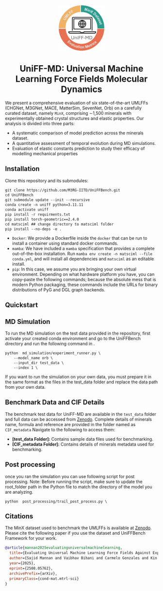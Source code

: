 <div align="center">
<p align="center">
  <img src="uniff.png" alt="My Project Logo" width="150">
</p>





</div>

<div style="text-align: center;">
    <h1>UniFF-MD: Universal Machine Learning Force Fields Molecular Dynamics</h1>
</div>

We present a comprehensive evaluation of six state-of-the-art UMLFFs (CHGNet, M3GNet,
MACE, MatterSim, SevenNet, Orb) on a carefully curated dataset, namely
`MinX`, comprising ∼1,500 minerals with experimentally obtained crystal
structures and elastic properties. Our analysis is divided into three parts: 
-  A systematic comparison of model prediction across the minerals dataset.
-  A quantitative assessment of temporal evolution during MD simulations.
-  Evaluation of elastic constants prediction to study their efficacy of modelling mechanical properties

## Installation
Clone this repository and its submodules:
```console
git clone https://github.com/M3RG-IITD/UniFFBench.git
cd UniFFBench
git submodule update --init --recursive
conda create -n uniff python=3.11.11
conda activate uniff
pip install -r requirments.txt
pip install torch-geometric==2.4.0
cd matsciml ## change directory to matsciml folder
pip install --no-deps -e .
```





- `Docker`: We provide a Dockerfile inside the `docker` that can be run to install a container using standard docker commands.
- `mamba`: We have included a `mamba` specification that provides a complete out-of-the-box installation. Run `mamba env create -n matsciml --file conda.yml`, and will install all dependencies and `matsciml` as an editable install.
- `pip`: In this case, we assume you are bringing your own virtual environment. Depending on what hardware platform you have, you can copy-paste the following commands; because the absolute mess that is modern Python packaging, these commands include the URLs for binary distributions of PyG and DGL graph backends.


## Quickstart

## MD Simulation

To run the MD simulation on the test data provided in the repository, first activate your created conda environment and go to the UniFFBench directory and run the following command in .


```console
python  md_simulation/experiment_runner.py \
	--model_name orb \
	--input_dir test_data \
	--index 1 \
```

If you want to run the simulation on your own data, you must prepare it in the same format as the files in the test_data folder and replace the data path from your own data.


## **Benchmark Data and CIF Details**
The benchmark test data for UniFF-MD are available in the `test_data` folder and full data can be accessed from  [Zenodo](https://doi.org/10.5281/zenodo.16733258). Complete details of minerals name, formula and reference are provided in the folder named as `CIF_metadata` Navigate to the following to access them:

- **[test_data Folder]:** Contains sample data files used for benchmarking.
- **[CIF_metadata Folder]:** Contains details of minerals metadata used for benchmarking.


## Post processing

once you ran the simulation you can use following script for post processing. Note: Before running the script, make sure to update the root_folder path in the Python file to match the directory of the model you are analyzing. 
```console
python  post_processing/trail_post_process.py \
```


## Citations

The MinX dataset used to benchmark the UMLFFs is available at [Zenodo](https://doi.org/10.5281/zenodo.16733258). Please cite the following paper if you use the dataset and UniFFBench Framework for your work.

```bibtex
@article{mannan2025evaluatinguniversalmachinelearning,
  title={Evaluating Universal Machine Learning Force Fields Against Experimental Measurements},
  author={Sajid Mannan and Vaibhav Bihani and Carmelo Gonzales and Kin Long Kelvin Lee and Nitya Nand Gosvami and Sayan Ranu and Santiago Miret and N. M. Anoop Krishnan},
  year={2025},
  eprint={2508.05762},
  archivePrefix={arXiv},
  primaryClass={cond-mat.mtrl-sci}
}
```

</details>
